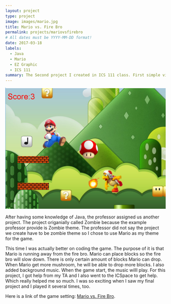 ```yaml
---
layout: project
type: project
image: images/mario.jpg
title: Mario vs. Fire Bro
permalink: projects/mariovsfirebro
# All dates must be YYYY-MM-DD format!
date: 2017-03-18
labels:
  - Java
  - Mario
  - EZ Graphic
  - ICS 111
summary: The Second project I created in ICS 111 class. First simple video game made by myself.
---
```


<img class="ui medium left floated rounded image" src="../images/Mario Game.PNG">

After having some knowledge of Java, the professor assigned us another project. The project origanially called Zombie because the example professor provide is Zombie theme. The professor did not say the project we create have to be zombie theme so I chose to use Mario as my theme for the game. 

This time I was actually better on coding the game. The purpose of it is that Mario is running away from the fire bro. Mario can place blocks so the fire bro will slow down. There is only certain amount of blocks Mario can drop. When Mario get more mushroom, he will be able to drop more blocks. I also added background  music. When the game start, the music willl play. For this project, I got help from my TA and I also went to the ICSpace to get help. Which really helped me so much. I was so exciting when I saw my final project and I played it several times, too.

 
Here is a link of the game setting: [Mario vs. Fire Bro](https://www.youtube.com/watch?v=nWL-09HFPfs).
